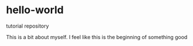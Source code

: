 # hello-world
tutorial repository

This is a bit about myself. I feel like this is the beginning of something good
